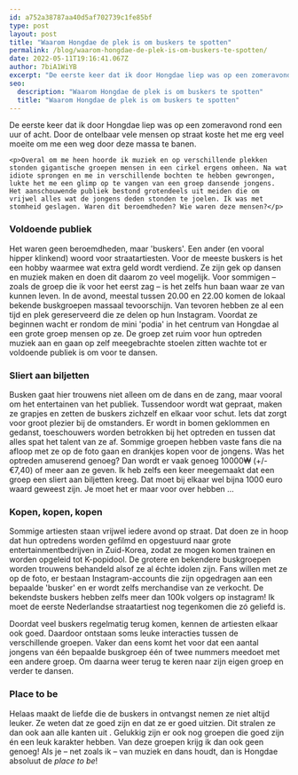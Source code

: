 ```yaml
---
id: a752a38787aa40d5af702739c1fe85bf
type: post
layout: post
title: "Waarom Hongdae de plek is om buskers te spotten"
permalink: /blog/waarom-hongdae-de-plek-is-om-buskers-te-spotten/
date: 2022-05-11T19:16:41.067Z
author: 7biA1WiYB
excerpt: "De eerste keer dat ik door Hongdae liep was op een zomeravond rond een uur of acht. Door de ontelbaar vele mensen op straat koste het me erg veel moeite om me een weg door deze massa te banen.  "
seo:
  description: "Waarom Hongdae de plek is om buskers te spotten"
  title: "Waarom Hongdae de plek is om buskers te spotten"
---
```

De eerste keer dat ik door Hongdae liep was op een zomeravond rond een uur of acht. Door de ontelbaar vele mensen op straat koste het me erg veel moeite om me een weg door deze massa te banen.  

    <p>Overal om me heen hoorde ik muziek en op verschillende plekken stonden gigantische groepen mensen in een cirkel ergens omheen. Na wat idiote sprongen en me in verschillende bochten te hebben gewrongen, lukte het me een glimp op te vangen van een groep dansende jongens. Het aanschouwende publiek bestond grotendeels uit meiden die om vrijwel alles wat de jongens deden stonden te joelen. Ik was met stomheid geslagen. Waren dit beroemdheden? Wie waren deze mensen?</p>
<h3>Voldoende publiek</h3>
<p>Het waren geen beroemdheden, maar 'buskers'. Een ander (en vooral hipper klinkend) woord voor straatartiesten. Voor de meeste buskers is het een hobby waarmee wat extra geld wordt verdiend. Ze zijn gek op dansen en muziek maken en doen dit daarom zo veel mogelijk. Voor sommigen – zoals de groep die ik voor het eerst zag – is het zelfs hun baan waar ze van kunnen leven. In de avond, meestal tussen 20.00 en 22.00 komen de lokaal bekende buskgroepen massaal tevoorschijn. Van tevoren hebben ze al een tijd en plek gereserveerd die ze delen op hun Instagram. Voordat ze beginnen wacht er rondom de mini 'podia' in het centrum van Hongdae al een grote groep mensen op ze. De groep zet ruim voor hun optreden muziek aan en gaan op zelf meegebrachte stoelen zitten wachte tot er voldoende publiek is om voor te dansen.</p>
<h3>Sliert aan biljetten</h3>
<p>Busken gaat hier trouwens niet alleen om de dans en de zang, maar vooral om het entertainen van het publiek. Tussendoor wordt wat gepraat, maken ze grapjes en zetten de buskers zichzelf en elkaar voor schut. Iets dat zorgt voor groot plezier bij de omstanders. Er wordt in bomen geklommen en gedanst, toeschouwers worden betrokken bij het optreden en tussen dat alles spat het talent van ze af. Sommige groepen hebben vaste fans die na afloop met ze op de foto gaan en drankjes kopen voor de jongens. Was het optreden amuserend genoeg? Dan wordt er vaak genoeg 10000₩ (+/- €7,40) of meer aan ze geven. Ik heb zelfs een keer meegemaakt dat een groep een sliert aan biljetten kreeg. Dat moet bij elkaar wel bijna 1000 euro waard geweest zijn. Je moet het er maar voor over hebben …</p>
<h3>Kopen, kopen, kopen</h3>
<p>Sommige artiesten staan vrijwel iedere avond op straat. Dat doen ze in hoop dat hun optredens worden gefilmd en opgestuurd naar grote entertainmentbedrijven in Zuid-Korea, zodat ze mogen komen trainen en worden opgeleid tot K-popidool. De grotere en bekendere buskgroepen worden trouwens behandeld alsof ze al échte idolen zijn. Fans willen met ze op de foto, er bestaan Instagram-accounts die zijn opgedragen aan een bepaalde 'busker' en er wordt zelfs merchandise van ze verkocht. De bekendste buskers hebben zelfs meer dan 100k volgers op instagram! Ik moet de eerste Nederlandse straatartiest nog tegenkomen die zó geliefd is. </p>
<p>Doordat veel buskers regelmatig terug komen, kennen de artiesten elkaar ook goed. Daardoor ontstaan soms leuke interacties tussen de verschillende groepen. Vaker dan eens komt het voor dat een aantal jongens van één bepaalde buskgroep één of twee nummers meedoet met een andere groep. Om daarna weer terug te keren naar zijn eigen groep en verder te dansen.</p>
<h3>Place to be</h3>
<p>Helaas maakt de liefde die de buskers in ontvangst nemen ze niet altijd leuker. Ze weten dat ze goed zijn en dat ze er goed uitzien. Dit stralen ze dan ook aan alle kanten uit . Gelukkig zijn er ook nog groepen die goed zijn én een leuk karakter hebben. Van deze groepen krijg ik dan ook geen genoeg! Als je – net zoals ik – van muziek en dans houdt, dan is Hongdae absoluut de <em>place to be</em>!</p>  
